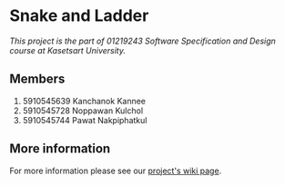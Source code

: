# Snake and Ladder
_This project is the part of 01219243 Software Specification and Design course at Kasetsart University._

## Members
1. 5910545639 Kanchanok Kannee
1. 5910545728 Noppawan  Kulchol
1. 5910545744 Pawat     Nakpiphatkul

## More information
For more information please see our [project's wiki page](https://github.com/guitarpawat/snake-and-ladder/wiki).